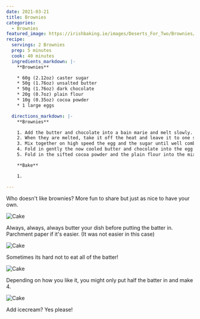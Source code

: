 ```yaml
---
date: 2021-03-21
title: Brownies
categories:
  - Brownies
featured_image: https://irishbaking.ie/images/Deserts_For_Two/Brownies/Image_4.jpg
recipe:
  servings: 2 Brownies
  prep: 5 minutes
  cook: 40 minutes
  ingredients_markdown: |-
    **Brownies**

    * 60g (2.12oz) caster sugar
    * 50g (1.76oz) unsalted butter
    * 50g (1.76oz) dark chocolate
    * 20g (0.7oz) plain flour
    * 10g (0.35oz) cocoa powder
    * 1 large eggs

  directions_markdown: |-
    **Brownies**

    1. Add the butter and chocolate into a bain marie and melt slowly. 
    2. When they are melted, take it off the heat and leave it to one side.
    3. Mix together on high speed the egg and the sugar until well combined. 
    4. Fold in gently the now cooled butter and chocolate into the egg and sugar bowl.
    5. Fold in the sifted cocoa powder and the plain flour into the mix.

    **Bake**

    1. 

---
```

Who doesn't like brownies? More fun to share but just as nice to have your own.

![Cake](https://irishbaking.ie/images/Deserts_For_Two/Brownies/Image_1.jpg)

Always, always, always butter your dish before putting the batter in. Parchment paper if it's easier. (It was not easier in this case)

![Cake](https://irishbaking.ie/images/Deserts_For_Two/Brownies/Image_2.jpg)

Sometimes its hard not to eat all of the batter!

![Cake](https://irishbaking.ie/images/Deserts_For_Two/Brownies/Image_3.jpg)

Depending on how you like it, you might only put half the batter in and make 4.

![Cake](https://irishbaking.ie/images/Deserts_For_Two/Brownies/Image_5.jpg)

Add icecream? Yes please!
